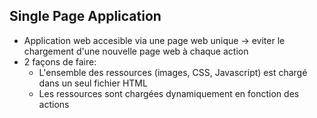 ## Single Page Application
* Application web accesible via une page web unique -> eviter le chargement d'une nouvelle page web à chaque action
* 2 façons de faire:
    - L'ensemble des ressources (images, CSS, Javascript) est chargé dans un seul fichier HTML
    - Les ressources sont chargées dynamiquement en fonction des actions

